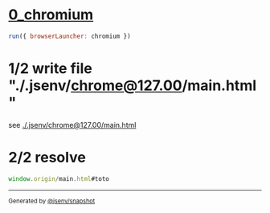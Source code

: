 # [0_chromium](../../hash_local_reference_dev.test.mjs#L16)

```js
run({ browserLauncher: chromium })
```

# 1/2 write file "./.jsenv/chrome@127.00/main.html"

see [./.jsenv/chrome@127.00/main.html](./.jsenv/chrome@127.00/main.html)

# 2/2 resolve

```js
window.origin/main.html#toto
```
---

<sub>
  Generated by <a href="https://github.com/jsenv/core/tree/main/packages/independent/snapshot">@jsenv/snapshot</a>
</sub>